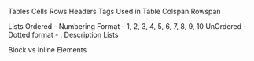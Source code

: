 Tables
    Cells
    Rows
    Headers
    Tags Used in Table
    Colspan
    Rowspan

Lists
    Ordered - Numbering Format - 1, 2, 3, 4, 5, 6, 7, 8, 9, 10
    UnOrdered - Dotted format - .
    Description Lists

Block vs Inline Elements
